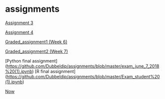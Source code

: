 # assignments

[Assignment 3](https://github.com/Dubbeldip/assignments/blob/master/assignment3.ipynb)

[Assignment 4](https://github.com/Dubbeldip/assignments/blob/master/assignment4.ipynb)

[Graded_assignment1 (Week 6)](https://github.com/Dubbeldip/assignments/blob/master/Graded_assignment1.ipynb)

[Graded_assignment2 (Week 7)](https://github.com/Dubbeldip/assignments/blob/master/Graded_assignment_2.ipynb)


[Python final assignment] (https://github.com/Dubbeldip/assignments/blob/master/exam_june_7_2018%20(1).ipynb)
[R final assignment] (https://github.com/Dubbeldip/assignments/blob/master/Exam_student%20(1).ipynb)

[Now](https://github.com/Dubbeldip/assignments/blob/master/assignment4%20(1).ipynb)
